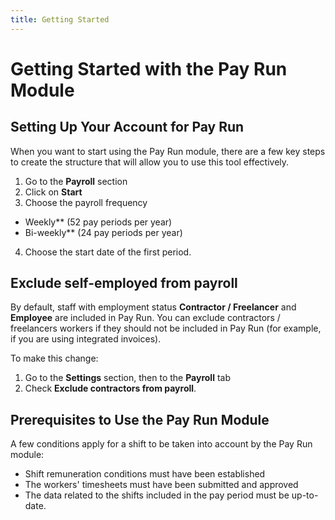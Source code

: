 ```yaml
---
title: Getting Started
---
```


# Getting Started with the Pay Run Module

## Setting Up Your Account for Pay Run

When you want to start using the Pay Run module, there are a few key steps to create the structure that will allow you to use this tool effectively.

1. Go to the **Payroll** section
2. Click on **Start**
3. Choose the payroll frequency
- Weekly** (52 pay periods per year)
- Bi-weekly** (24 pay periods per year)
4. Choose the start date of the first period.

## Exclude self-employed from payroll
By default, staff with employment status **Contractor / Freelancer** and **Employee** are included in Pay Run. You can exclude contractors / freelancers workers if they should not be included in Pay Run (for example, if you are using integrated invoices).

To make this change:
1. Go to the **Settings** section, then to the **Payroll** tab
2. Check **Exclude contractors from payroll**.

## Prerequisites to Use the Pay Run Module
A few conditions apply for a shift to be taken into account by the Pay Run module:
- Shift remuneration conditions must have been established
- The workers' timesheets must have been submitted and approved
- The data related to the shifts included in the pay period must be up-to-date. 